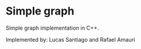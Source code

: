 # Simple graph

Simple graph implementation in C++.

Implemented by:
Lucas Santiago and Rafael Amauri
